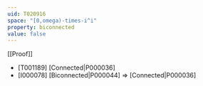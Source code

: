 ```yaml
---
uid: T020916
space: "[0,omega)-times-i^i"
property: biconnected
value: false
---
```

[[Proof]]

* [T001189] [Connected|P000036]
* [I000078] [Biconnected|P000044] => [Connected|P000036]

